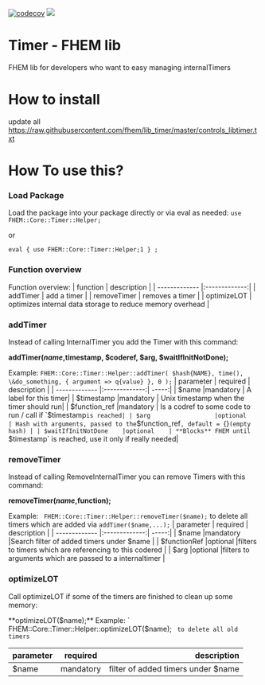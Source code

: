 [![codecov](https://codecov.io/gh/fhem/lib_timer/branch/master/graph/badge.svg)](https://codecov.io/gh/fhem/lib_timer)
![](https://github.com//fhem/lib_timer/workflows/Perl%20Modules%26FHEM%20Unittests/badge.svg?branch=master)

Timer - FHEM lib 
======


FHEM lib  for developers who want to easy managing internalTimers



How to install
======
update all https://raw.githubusercontent.com/fhem/lib_timer/master/controls_libtimer.txt

How To use this?
=====
### Load Package

Load the package into your package directly or via eval as needed:
`use FHEM::Core::Timer::Helper;`

or 

`eval { use FHEM::Core::Timer::Helper;1 } ;`

### Function overview

Function overview:
| function     | description  |
| ------------- |:-------------:| 
| addTimer    | add a timer |
| removeTimer | removes a timer |
| optimizeLOT | optimizes internal data storage to reduce memory overhead |

### addTimer

Instead of calling InternalTimer you add the Timer with this command:

**addTimer($name,$timestamp, $coderef, $arg, $waitIfInitNotDone);**

Example:
`FHEM::Core::Timer::Helper::addTimer( $hash{NAME}, time(), \&do_something, { argument => q{value} }, 0 );`
| parameter     | required | description  |
| ------------- |:-------------:| -----:|
| $name                 |mandatory   | A label for this timer|
| $timestamp            |mandatory   | Unix timestamp when the timer should run|
| $function_ref         |mandatory   | Is a codref to some code to run / call if `$timestamp` is reached|
| $arg                  |optional    | Hash with arguments, passed to the `$function_ref`, default = `{}`(empty hash) |
| $waitIfInitNotDone    |optional    | **Blocks** FHEM until `$timestamp` is reached, use it only if really needed|


### removeTimer

Instead of calling RemoveInternalTimer you can remove Timers with this command:

**removeTimer($name,$function);** 

Example:
`  FHEM::Core::Timer::Helper::removeTimer($name); ` to delete all timers which are added via `addTimer($name,...);`
| parameter     | required | description  |
| ------------- |:-------------:| -----:|
| $name                 |mandatory   |Search filter of added timers under $name |
| $functionRef          |optional    |filters to timers which are referencing to this codered |
| $arg                  |optional    |filters to arguments which are passed to a internaltimer |

### optimizeLOT

Call optimizeLOT if some of the timers are finished to clean up some memory:

**optimizeLOT($name);** 
Example:
`  FHEM::Core::Timer::Helper::optimizeLOT($name); ` to delete all old timers`

| parameter     | required | description  |
| ------------- |:-------------:| -----:|
| $name                 |mandatory   | filter of added timers under $name |
